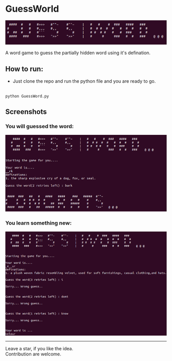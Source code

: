 # GuessWorld
![Test Image 1](https://github.com/cyclades1/GuessWorld/blob/main/SS/1.png)

A word game to guess the partially hidden word using it's defination. 

## How to run:

- Just clone the repo and run the python file and you are ready to go.

```shell

python GuessWord.py

```

## Screenshots

### You will guessed the word:
![Test Image 3](https://github.com/cyclades1/GuessWorld/blob/main/SS/3.png)

### You learn something new:
![Test Image 2](https://github.com/cyclades1/GuessWorld/blob/main/SS/2.png)

<hr>
Leave a star, if you like the idea.<br> 
Contribution are welcome.



